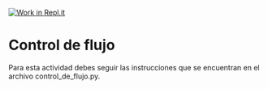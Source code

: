 [![Work in Repl.it](https://classroom.github.com/assets/work-in-replit-14baed9a392b3a25080506f3b7b6d57f295ec2978f6f33ec97e36a161684cbe9.svg)](https://classroom.github.com/online_ide?assignment_repo_id=4170347&assignment_repo_type=AssignmentRepo)
# Control de flujo

Para esta actividad debes seguir las instrucciones que se encuentran en el archivo control_de_flujo.py.
